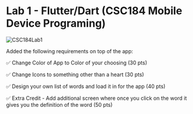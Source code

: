 # Lab 1 - Flutter/Dart (CSC184 Mobile Device Programing)

![CSC184Lab1](github/CSC184Lab1.gif)

Added the following requirements on top of the app:

✅ Change Color of App to Color of your choosing (30 pts)

✅ Change Icons to something other than a heart (30 pts)

✅ Design your own list of words and load it in for the app (40 pts)

✅ Extra Credit - Add additional screen where once you click on the word it gives you the definition of the word (50 pts)
